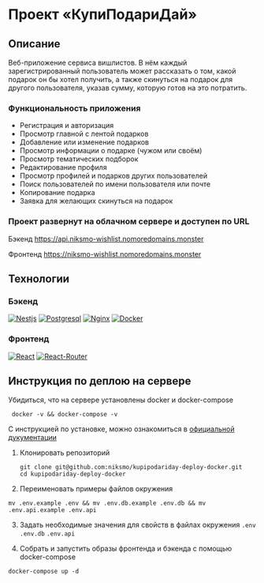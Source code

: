 # Проект «КупиПодариДай»

## Описание

Веб-приложение сервиса вишлистов.
В нём каждый зарегистрированный пользователь может рассказать о том, какой подарок он бы хотел получить, а также скинуться на подарок для другого пользователя, указав сумму, которую готов на это потратить.

### Функциональность приложения
- Регистрация и авторизация
- Просмотр главной с лентой подарков
- Добавление или изменение подарков
- Просмотр информации о подарке (чужом или своём)
- Просмотр тематических подборок
- Редактирование профиля
- Просмотр профилей и подарков других пользователей
- Поиск пользователей по имени пользователя или почте
- Копирование подарка
- Заявка для желающих скинуться на подарок

### Проект развернут на облачном сервере и доступен по URL

Бэкенд https://api.niksmo-wishlist.nomoredomains.monster

Фронтенд https://niksmo-wishlist.nomoredomains.monster

## Технологии

### Бэкенд
[![Nestjs][Nestjs-badge]][Nestjs-url]
[![Postgresql][Postgresql-badge]][Postgresql-url]
[![Nginx][Nginx-badge]][Nginx-url]
[![Docker][Docker-badge]][Docker-url]

### Фронтенд

[![React][React-badge]][React-url]
[![React-Router][React-Router-badge]][React-Router-url]

## Инструкция по деплою на сервере

Убидиться, что на сервере установлены docker и docker-compose
```shell
 docker -v && docker-compose -v
```
С инструкцией по установке, можно ознакомиться в [официальной дукументации](https://docs.docker.com/engine/)

1. Клонировать репозиторий

   ```shell
   git clone git@github.com:niksmo/kupipodariday-deploy-docker.git
   cd kupipodariday-deploy-docker
   ```
2. Переименовать примеры файлов окружения

  ```shell
  mv .env.example .env && mv .env.db.example .env.db && mv .env.api.example .env.api
  ```
3. Задать необходимые значения для свойств в файлах окружения `.env` `.env.db` `.env.api`

4. Собрать и запустить образы фронтенда и бэкенда с помощью docker-compose

  ```shell
  docker-compose up -d
  ```

<!-- MARKDOWN LINKS & BADGES -->

[Nestjs-url]: https://nestjs.com/
[Nestjs-badge]: https://img.shields.io/badge/NestJS-23272f?style=for-the-badge&logo=nestjs&logoColor=e93333

[Postgresql-url]: https://www.postgresql.org/
[Postgresql-badge]: https://img.shields.io/badge/postgresql-23272f?style=for-the-badge&logo=postgresql

[Nginx-url]: https://nginx.org/
[Nginx-badge]: https://img.shields.io/badge/Nginx-23272f?style=for-the-badge&logo=nginx&logoColor=00B140

[Docker-url]: https://www.docker.com/
[Docker-badge]: https://img.shields.io/badge/Docker-23272f?style=for-the-badge&logo=docker

[React-url]: https://react.dev/
[React-badge]: https://img.shields.io/badge/React-23272f?style=for-the-badge&logo=react

[React-Router-url]: https://reactrouter.com/en/main
[React-Router-badge]: https://img.shields.io/badge/React%20Router-23272f?style=for-the-badge&logo=reactrouter
